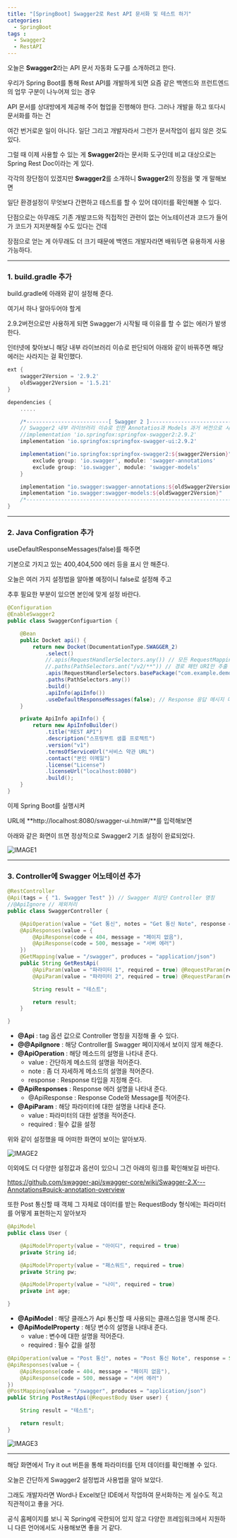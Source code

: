 ```yaml
---
title: "[SpringBoot] Swagger2로 Rest API 문서화 및 테스트 하기"
categories: 
  - SpringBoot
tags : 
  - Swagger2
  - RestAPI
---
```


오늘은 **Swagger2**라는 API 문서 자동화 도구를 소개하려고 한다.

우리가 Spring Boot를 통해 Rest API를 개발하게 되면 요즘 같은 백엔드와 프런트엔드의 업무 구분이 나누어져 있는 경우

API 문서를 상대방에게 제공해 주어 협업을 진행해야 한다. 그러나 개발을 하고 또다시 문서화를 하는 건

여간 번거로운 일이 아니다. 일단 그리고 개발자라서 그런가 문서작업이 쉽지 않은 것도 있다.

그럴 때 이제 사용할 수 있는 게 **Swagger2**라는 문서화 도구인데 비교 대상으로는 Spring Rest Doc이라는 게 있다.

각각의 장단점이 있겠지만 **Swagger2**를 소개하니 **Swagger2**의 장점을 몇 개 말해보면

일단 환경설정이 무엇보다 간편하고 테스트를 할 수 있어 데이터를 확인해볼 수 있다.

단점으로는 아무래도 기존 개발코드와 직접적인 관련이 없는 어노테이션과 코드가 들어가 코드가 지저분해질 수도 있다는 건데

장점으로 얻는 게 아무래도 더 크기 때문에 백엔드 개발자라면 배워두면 유용하게 사용 가능하다.

---

### 1. build.gradle 추가

build.gradle에 아래와 같이 설정해 준다.

여기서 하나 알아두어야 할게

2.9.2버전으로만 사용하게 되면 Swagger가 시작될 때 이유를 할 수 없는 에러가 발생한다.

인터넷에 찾아보니 해당 내부 라이브러리 이슈로 판단되어 아래와 같이 바꿔주면 해당 에러는 사라지는 걸 확인했다.

```gradle
ext {
    swagger2Version = '2.9.2'
    oldSwagger2Version = '1.5.21'
}

dependencies {
    .....

    /*--------------------------[ Swagger 2 ]--------------------------------*/
    // Swagger2 내부 라이브러리 이슈로 인한 Annotatios과 Models 과거 버전으로 사용
    //implementation 'io.springfox:springfox-swagger2:2.9.2'
    implementation 'io.springfox:springfox-swagger-ui:2.9.2'

    implementation("io.springfox:springfox-swagger2:${swagger2Version}") {
        exclude group: 'io.swagger', module: 'swagger-annotations'
        exclude group: 'io.swagger', module: 'swagger-models'
    }

    implementation "io.swagger:swagger-annotations:${oldSwagger2Version}"
    implementation "io.swagger:swagger-models:${oldSwagger2Version}"
    /*-----------------------------------------------------------------------*/
}
```
---

### 2. Java Configration 추가

useDefaultResponseMessages(false)를 해주면

기본으로 가지고 있는 400,404,500 에러 등을 표시 안 해준다.

오늘은 여러 가지 설정법을 알아볼 예정이니 false로 설정해 주고

추후 필요한 부분이 있으면 본인에 맞게 설정 바란다.

```java
@Configuration
@EnableSwagger2
public class SwaggerConfiguartion {

    @Bean
    public Docket api() {
        return new Docket(DocumentationType.SWAGGER_2)
            .select()
            //.apis(RequestHandlerSelectors.any()) // 모든 RequestMapping URI 추출
            //.paths(PathSelectors.ant("/v2/**")) // 경로 패턴 URI만 추출
            .apis(RequestHandlerSelectors.basePackage("com.example.demo")) // 패키지 기준 추출
            .paths(PathSelectors.any())
            .build()
            .apiInfo(apiInfo())
            .useDefaultResponseMessages(false); // Response 응답 메시지 디폴트값 적용 X
    }

    private ApiInfo apiInfo() {
        return new ApiInfoBuilder()
            .title("REST API")
            .description("스프링부트 샘플 프로젝트")
            .version("v1")
            .termsOfServiceUrl("서비스 약관 URL")
            .contact("본인 이메일")
            .license("License")
            .licenseUrl("localhost:8080")
            .build();
    }
}
```

이제 Spring Boot를 실행시켜

URL에 **http://localhost:8080/swagger-ui.html#/**를 입력해보면

아래와 같은 화면이 뜨면 정상적으로 Swagger2 기초 설정이 완료되었다.

![IMAGE1](/assets/images/post/2020-06-22-springboot-swagger-image1.PNG)

---

### 3. Controller에 Swagger 어노테이션 추가

```java
@RestController
@Api(tags = { "1. Swagger Test" }) // Swagger 최상단 Controller 명칭
//@ApiIgnore // 제외처리
public class SwaggerController {

    @ApiOperation(value = "Get 통신", notes = "Get 통신 Note", response = String.class) // value: 해당 파라미터 명칭, notes : 메소드에 대한 설명란
    @ApiResponses(value = {
        @ApiResponse(code = 404, message = "페이지 없음"),
        @ApiResponse(code = 500, message = "서버 에러")
    })
    @GetMapping(value = "/swagger", produces = "application/json")
    public String GetRestApi(
        @ApiParam(value = "파라미터 1", required = true) @RequestParam(required = true, defaultValue = " ") String param1,
        @ApiParam(value = "파라미터 2", required = true) @RequestParam(required = true, defaultValue = "0") int    param2  ) {

        String result = "테스트";

        return result;
    }

}
```

- **@Api** : tag 옵션 값으로 Controller 명칭을 지정해 줄 수 있다.
- **@@ApiIgnore** : 해당 Controller를 Swagger 페이지에서 보이지 않게 해준다.
- **@ApiOperation** : 해당 메소드의 설명을 나타내 준다.
  - value : 간단하게 메소드의 설명을 적어준다.
  - note : 좀 더 자세하게 메소드의 설명을 적어준다.
  - response : Response 타입을 지정해 준다.
- **@ApiResponses** : Response 에러 설명을 나타내 준다.
  - @ApiResponse : Response Code와 Message를 적어준다.
- **@ApiParam** : 해당 파라미터에 대한 설명을 나타내 준다.
  - value : 파라미터의 대한 설명을 적어준다.
  - required : 필수 값을 설정

위와 같이 설정했을 때 어떠한 화면이 보이는 알아보자.

![IMAGE2](/assets/images/post/2020-06-22-springboot-swagger-image2.PNG)

이외에도 더 다양한 설정값과 옵션이 있으니 그건 아래의 링크를 확인해보길 바란다.

<https://github.com/swagger-api/swagger-core/wiki/Swagger-2.X---Annotations#quick-annotation-overview>

또한 Post 통신할 때 객체 그 자체로 데이터를 받는 RequestBody 형식에는 파라미터를 어떻게 표현하는지 알아보자

```java
@ApiModel
public class User {

    @ApiModelProperty(value = "아이디", required = true)
    private String id;

    @ApiModelProperty(value = "패스워드", required = true)
    private String pw;

    @ApiModelProperty(value = "나이", required = true)
    private int age;

}
```

- **@ApiModel** : 해당 클래스가 Api 통신할 때 사용되는 클래스임을 명시해 준다.
- **@ApiModelProperty** : 해당 변수의 설명을 나태내 준다.
  - value : 변수에 대한 설명을 적어준다.
  - required : 필수 값을 설정

```java
@ApiOperation(value = "Post 통신", notes = "Post 통신 Note", response = String.class)
@ApiResponses(value = {
    @ApiResponse(code = 404, message = "페이지 없음"),
    @ApiResponse(code = 500, message = "서버 에러")
})
@PostMapping(value = "/swagger", produces = "application/json")
public String PostRestApi(@RequestBody User user) {

    String result = "테스트";

    return result;
}
```

![IMAGE3](/assets/images/post/2020-06-22-springboot-swagger-image3.PNG)

---

해당 화면에서 Try it out 버튼을 통해 파라미터를 던져 데이터를 확인해볼 수 있다.

오늘은 간단하게 Swagger2 설정법과 사용법을 알아 보았다.

그래도 개발자라면 Word나 Excel보단 IDE에서 작업하여 문서화하는 게 실수도 적고 직관적이고 좋을 거다.

공식 홈페이지를 보니 꼭 Spring에 국한되어 있지 않고 다양한 프레임워크에서 지원하니 다른 언어에서도 사용해보면 좋을 거 같다.
